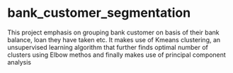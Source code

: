 # bank_customer_segmentation
This project emphasis on grouping bank customer on basis of their bank balance, loan they have taken etc. It makes use of Kmeans clustering, an unsupervised learning algorithm that further finds optimal number of clusters using Elbow methos and finally makes use of principal component analysis
